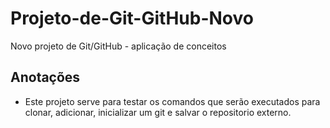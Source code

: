 # Projeto-de-Git-GitHub-Novo
Novo projeto de Git/GitHub - aplicação de conceitos

## Anotações

- Este projeto serve para testar os comandos que serão executados para clonar, adicionar, inicializar um git e salvar o repositorio externo.

